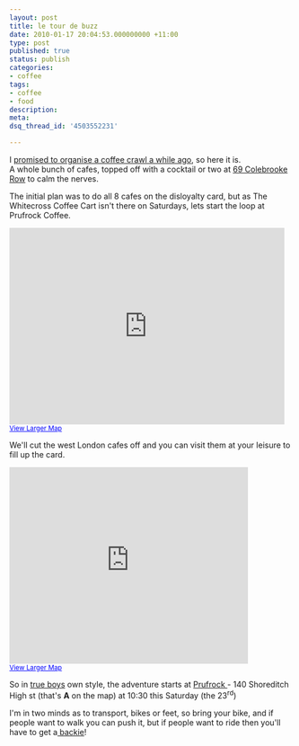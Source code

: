 ```yaml
---
layout: post
title: le tour de buzz
date: 2010-01-17 20:04:53.000000000 +11:00
type: post
published: true
status: publish
categories:
- coffee
tags:
- coffee
- food
description:
meta:
dsq_thread_id: '4503552231'

---
```

<p>I <a href="http://www.notionparallax.co.uk/wordpress/index.php/2009/12/tour-of-disloyalty/">promised to organise a coffee crawl a while ago</a>, so here it is.<br />
A whole bunch of cafes, topped off with a cocktail or two at <a href="http://www.69colebrookerow.com/">69 Colebrooke Row</a> to calm the nerves.</p>
<p>The initial plan was to do all 8 cafes on the disloyalty card, but as The Whitecross Coffee Cart isn't there on Saturdays, lets start the loop at Prufrock Coffee.</p>
<p><iframe width="490" height="350" frameborder="0" scrolling="no" marginheight="0" marginwidth="0" src="http://maps.google.co.uk/maps?f=d&amp;source=s_d&amp;saddr=W1G+0JF+(%40+the+Match+Bar)&amp;daddr=WC1N+3HZ+(The+Espresso+Room)+to:EC1+(The+Whitecross+Coffee+Cart)+to:E1+6JE+(Prufrock+Coffee)+to:EC2M+4TP+(Taylor+St+Baristas)+to:E1+6QR+(Nude+Espresso)+to:E2+7SJ+(Taste+of+Bitter+Love)+to:E8+4PH+(Climpson+And+Sons)+to:N1+4NH+(Tina,+we+salute+you)+to:69+Colebrooke+Row,+London+N1+8AA+()&amp;hl=en&amp;geocode=FSgTEgMdr9H9_ykpub891Rp2SDGeEiyo5W-gmg%3BFdIoEgMdhCr-_ykFbKlfNht2SDHIlJRK5vStjg%3BFUAyEgMdK4v-_yntHupMQxt2SDF1FaZHUb24PQ%3BFRI7EgMdPc7-_ynbCyFuuhx2SDF1jS5c3GouMg%3BFTMXEgMdMsr-_ylTbp3-shx2SDEM7VVQePrJ2w%3BFeMiEgMdc-L-_ykVb-nVtRx2SDHJ4PAemUqavQ%3BFdRMEgMdivP-_ynJKHTLwBx2SDEp0-IeXjiB6g%3BFW9jEgMdLg7__ynHnIbN6Rx2SDF-oqZ5m937oA%3BFUiUEgMdu8r-_ym76Xf_jhx2SDFFS_pAeVQg-A%3B&amp;mra=ls&amp;dirflg=w&amp;sll=51.532882,-0.101967&amp;sspn=0.069517,0.181446&amp;ie=UTF8&amp;ll=51.5329,-0.1019&amp;spn=0.03314,0.08218&amp;t=h&amp;output=embed">
There really should be an iframe here :(
</iframe><br /><small><a href="http://maps.google.co.uk/maps?f=d&amp;source=embed&amp;saddr=W1G+0JF+(%40+the+Match+Bar)&amp;daddr=WC1N+3HZ+(The+Espresso+Room)+to:EC1+(The+Whitecross+Coffee+Cart)+to:E1+6JE+(Prufrock+Coffee)+to:EC2M+4TP+(Taylor+St+Baristas)+to:E1+6QR+(Nude+Espresso)+to:E2+7SJ+(Taste+of+Bitter+Love)+to:E8+4PH+(Climpson+And+Sons)+to:N1+4NH+(Tina,+we+salute+you)+to:69+Colebrooke+Row,+London+N1+8AA+()&amp;hl=en&amp;geocode=FSgTEgMdr9H9_ykpub891Rp2SDGeEiyo5W-gmg%3BFdIoEgMdhCr-_ykFbKlfNht2SDHIlJRK5vStjg%3BFUAyEgMdK4v-_yntHupMQxt2SDF1FaZHUb24PQ%3BFRI7EgMdPc7-_ynbCyFuuhx2SDF1jS5c3GouMg%3BFTMXEgMdMsr-_ylTbp3-shx2SDEM7VVQePrJ2w%3BFeMiEgMdc-L-_ykVb-nVtRx2SDHJ4PAemUqavQ%3BFdRMEgMdivP-_ynJKHTLwBx2SDEp0-IeXjiB6g%3BFW9jEgMdLg7__ynHnIbN6Rx2SDF-oqZ5m937oA%3BFUiUEgMdu8r-_ym76Xf_jhx2SDFFS_pAeVQg-A%3B&amp;mra=ls&amp;dirflg=w&amp;sll=51.532882,-0.101967&amp;sspn=0.069517,0.181446&amp;ie=UTF8&amp;ll=51.5329,-0.1019&amp;spn=0.03314,0.08218&amp;t=h" style="color:#0000FF;text-align:left">View Larger Map</a></small></p>
<p>We'll cut the west London cafes off and you can visit them at your leisure to fill up the card.</p>
<p><iframe width="425" height="350" frameborder="0" scrolling="no" marginheight="0" marginwidth="0" src="http://maps.google.co.uk/maps?f=d&amp;source=s_d&amp;saddr=E1+6JE+(Prufrock+Coffee)&amp;daddr=EC2M+4TP+(Taylor+St+Baristas)+to:E1+6QR+(Nude+Espresso)+to:E2+7SJ+(Taste+of+Bitter+Love)+to:E8+4PH+(Climpson+And+Sons)+to:N1+4NH+(Tina,+we+salute+you)+to:69+Colebrooke+Row,+London+N1+8AA+()&amp;geocode=FRI7EgMdPc7-_ynbCyFuuhx2SDF1jS5c3GouMg%3BFTMXEgMdMsr-_ylTbp3-shx2SDEM7VVQePrJ2w%3BFeMiEgMdc-L-_ykVb-nVtRx2SDHJ4PAemUqavQ%3BFdRMEgMdivP-_ynJKHTLwBx2SDEp0-IeXjiB6g%3BFW9jEgMdLg7__ynHnIbN6Rx2SDF-oqZ5m937oA%3BFUiUEgMdu8r-_ym76Xf_jhx2SDFFS_pAeVQg-A%3BFfthEgMdH3T-_yn1YfZdZxt2SDEVhWRPmRgmqw&amp;hl=en&amp;mra=ls&amp;dirflg=w&amp;sll=51.533309,-0.08111&amp;sspn=0.034758,0.090723&amp;ie=UTF8&amp;t=h&amp;ll=51.53332,-0.081135&amp;spn=0.0323,0.04065&amp;output=embed">
There really should be an iframe here :(
</iframe><br /><small><a href="http://maps.google.co.uk/maps?f=d&amp;source=embed&amp;saddr=E1+6JE+(Prufrock+Coffee)&amp;daddr=EC2M+4TP+(Taylor+St+Baristas)+to:E1+6QR+(Nude+Espresso)+to:E2+7SJ+(Taste+of+Bitter+Love)+to:E8+4PH+(Climpson+And+Sons)+to:N1+4NH+(Tina,+we+salute+you)+to:69+Colebrooke+Row,+London+N1+8AA+()&amp;geocode=FRI7EgMdPc7-_ynbCyFuuhx2SDF1jS5c3GouMg%3BFTMXEgMdMsr-_ylTbp3-shx2SDEM7VVQePrJ2w%3BFeMiEgMdc-L-_ykVb-nVtRx2SDHJ4PAemUqavQ%3BFdRMEgMdivP-_ynJKHTLwBx2SDEp0-IeXjiB6g%3BFW9jEgMdLg7__ynHnIbN6Rx2SDF-oqZ5m937oA%3BFUiUEgMdu8r-_ym76Xf_jhx2SDFFS_pAeVQg-A%3BFfthEgMdH3T-_yn1YfZdZxt2SDEVhWRPmRgmqw&amp;hl=en&amp;mra=ls&amp;dirflg=w&amp;sll=51.533309,-0.08111&amp;sspn=0.034758,0.090723&amp;ie=UTF8&amp;t=h&amp;ll=51.53332,-0.081135&amp;spn=0.0323,0.04065" style="color:#0000FF;text-align:left">View Larger Map</a></small></p>
<p>So in <a href="http://img2.photographersdirect.com/img/16398/wm/pd729422.jpg">true boys</a> own style, the adventure starts at <a href="http://en.wikipedia.org/wiki/The_Love_Song_of_J._Alfred_Prufrock#Interpretation">Prufrock </a>- 140 Shoreditch High st (that's <strong>A</strong> on the map) at 10:30 this Saturday (the 23<sup>rd</sup>)</p>
<p>I'm in two minds as to transport, bikes or feet, so bring your bike, and if people want to walk you can push it, but if people want to ride then you'll have to get a<a href="http://sexify.files.wordpress.com/2009/10/backie-sidesaddle-small.jpg"> backie</a>!</p>
